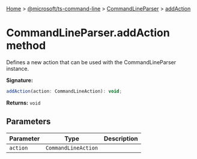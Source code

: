 [Home](./index) &gt; [@microsoft/ts-command-line](./ts-command-line.md) &gt; [CommandLineParser](./ts-command-line.commandlineparser.md) &gt; [addAction](./ts-command-line.commandlineparser.addaction.md)

# CommandLineParser.addAction method

Defines a new action that can be used with the CommandLineParser instance.

**Signature:**
```javascript
addAction(action: CommandLineAction): void;
```
**Returns:** `void`

## Parameters

|  Parameter | Type | Description |
|  --- | --- | --- |
|  `action` | `CommandLineAction` |  |

